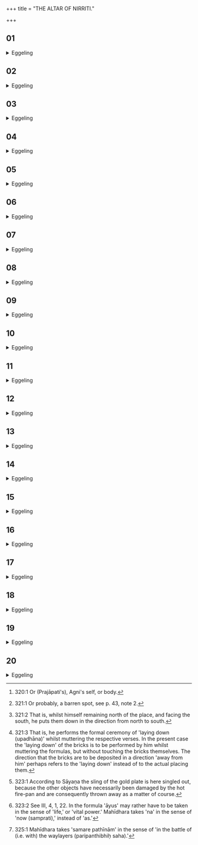 +++
title = "THE ALTAR OF NIRRITI."

+++


##  01
<details><summary>Eggeling</summary>

1. They now take the Nirr̥ti (bricks) from there. For, having built the Gārhapatya, the gods then ascended it,--the Gārhapatya being this (earth-) world, it is this world they ascended after completing it. They saw nothing but darkness not to be seen through.
</details>

##  02
<details><summary>Eggeling</summary>

2. They said, 'Think ye upon this, how we may dispel that darkness, evil!' They said, 'Meditate ye (cetay)!'--whereby indeed they said, 'Seek ye to build an altar (kitim)!'--'Seek ye so that we may dispel that darkness, evil!'
</details>

##  03
<details><summary>Eggeling</summary>

3. Whilst meditating, they saw those Nirr̥ti bricks; they piled them up, and by them dispelled that darkness, evil; for Nirr̥ti (corruption, or destruction) is evil; and inasmuch as by them they dispelled Nirr̥ti, evil, these are Nirr̥ti's (bricks).
</details>

##  04
<details><summary>Eggeling</summary>

4. Now that same thing which the gods did, is done here: even now that darkness, that evil, has indeed been dispelled by the gods themselves; but when he now does this, it is because he thinks, 'I must do what the gods did.' And, besides, he removes, by means of these (bricks), whatever evil, whatever corruption there is; and because he removes by them evil, corruption (nirr̥ti), therefore these are Nirr̥ti's (bricks).
</details>

##  05
<details><summary>Eggeling</summary>

5. And, again, why they take these (bricks) of Nirr̥ti;--when the gods restored the relaxed Prajāpati, they cast him as seed into the fire-pan, the

womb; the fire-pan being indeed a womb. In the course of a year they prepared for him this foundation, even this (terrestrial) world; the Gārhapatya (hearth) being this world: therein they generated him. And whatever evil there was in him, whatever mucus, whatever inner and outer membrane, that they removed from him by means of these (bricks); and inasmuch as thereby they removed his evil, his corruption, these are Nirr̥ti's (bricks).
</details>

##  06
<details><summary>Eggeling</summary>

6. In like manner the Sacrificer now casts his own self [^egg_608], as seed, into the fire-pan, the womb; the fire-pan being indeed a womb. In the course of a year he prepares for that (self of his) this foundation, even this (terrestrial) world; the Gārhapatya being this world: therein he generates it. And whatever evil there is of it, whatever mucus, whatever inner and outer membrane, that he removes therefrom by these (bricks); and inasmuch as he thereby removes its evil, its corruption, these are Nirr̥ti's (bricks).

[^egg_608]: 320:1 Or (Prajāpati's), Agni's self, or body.
</details>

##  07
<details><summary>Eggeling</summary>

7. They measure a foot (square): he thus treads evil, corruption, under foot. They are unmarked; for whatever is not, that is unmarked (by characteristics): he thus makes evil, corruption to be non-existent. They get baked by (rice) husks, for husks belong to Nirr̥ti: by Nirr̥ti's own (objects) he thus performs Nirr̥ti's rite. They are black, for black was that darkness; and black in truth is Nirr̥ti (corruption).
</details>

##  08
<details><summary>Eggeling</summary>

8. With them they proceed towards that (southwestern) quarter, for that is Nirr̥ti's quarter: he thus places Nirr̥ti (corruption) in Nirr̥ti's quarter.

 And anywhere where there is a self-produced hollow [^egg_609] or cleft in the ground, he lays down those (bricks); for on whatever part of this (earth) there is a cleaving, or in whatever part of it plants are not produced, verily that part of it Nirr̥ti seizes upon: he thus places corruption in a (part) of the earth set aside for Nirr̥ti. Having put them in their places in a direction away from himself [^egg_610], he lays them down [^egg_611].

[^egg_609]: 321:1 Or probably, a barren spot, see p. 43, note 2.

[^egg_610]: 321:2 That is, whilst himself remaining north of the place, and facing the south, he puts them down in the direction from north to south.

[^egg_611]: 321:3 That is, he performs the formal ceremony of 'laying down (upadhāna)' whilst muttering the respective verses. In the present case the 'laying down' of the bricks is to be performed by him whilst muttering the formulas, but without touching the bricks themselves. The direction that the bricks are to be deposited in a direction 'away from him' perhaps refers to the 'laying down' instead of to the actual placing them.
</details>

##  09
<details><summary>Eggeling</summary>

9. [He lays them down, with Vāj. S. XII, 62-64] 'Seek thou him that offereth not Soma, nor other offering!' him who neither presses Soma nor makes offering Nirr̥ti indeed visits;--'Of the thief do thou follow the way, of the robber!' that is, 'follow the way both of the thief and the robber, and even as a thief or a robber remains concealed, so do thou remain concealed!'--'Seek thou some one other than us: this is thy way;' that is, 'seek him who is ignorant of this (sacred work);'--'Homage be to thee, O divine Nirr̥ti!' he thus turns Nirr̥ti aside by rendering homage to her.
</details>

##  10
<details><summary>Eggeling</summary>

10. 'Homage be unto thee full well, O sharp-edged Nirr̥ti!' for Nirr̥ti is indeed sharp-edged: to her he thereby renders homage;--'loose thou

this iron bond!' for it is indeed with an iron bond that Nirr̥ti binds him whom she binds;--'being of one mind with Yama and Yamī,'--Yama doubtless is Agni, and Yam is this (earth), and by these two everything here is kept in check: thus, 'being of one mind with those two,'--'raise him unto the highest firmament!' the firmament is the heavenly world: thus, 'raise the Sacrificer up to the heavenly world!'
</details>

##  11
<details><summary>Eggeling</summary>

11. 'Thee, O awful (goddess), into whose mouth I offer--' Nirr̥ti is indeed awful, and into her mouth he now offers when he performs this divine rite;--'for the unloosing of these bonds;' that is, of those bonds with which he has been bound;--'Thee whom people rejoice in calling Earth,'--the Earth is this (world), and he who exists, exists thereon,--'but I know thee to be Nirr̥ti everywhere!' that is, in every respect I know that thou art Nirr̥ti. Now Nirr̥ti is this earth, and this earth makes him decay who becomes corrupted: in speaking thus, it is as if he were to say, 'Thou art So and So, the son of So and So, I know thee, do not injure me!' for in no wise does he who is known injure one when spoken to.
</details>

##  12
<details><summary>Eggeling</summary>

12. He does not touch (the bricks),--Nirr̥ti being evil,--lest he put himself in contact with evil. He does not 'settle' them,--settlement being a firm footing--lest he give a firm footing to evil. He does not pronounce the Sūdadohas verse upon them,--the Sūdadohas being the vital air,--lest he should join Nirr̥ti (corruption) together, and restore her.
</details>

##  13
<details><summary>Eggeling</summary>

13. Now some lay (the bricks) down from the farther end towards themselves,--Nirr̥ti (corruption) being evil,--lest they themselves should go the way

to corruption. Let him not do so, but let him lay them down in the direction away from him: he thus drives evil, corruption, away from him.
</details>

##  14
<details><summary>Eggeling</summary>

14. Three bricks he lays down,--threefold is Agni: as great as Agni is, as great as is his measure, by so much he thus repels evil, corruption.
</details>

##  15
<details><summary>Eggeling</summary>

15. The seat, the netting, the sling of the gold plate, and the two pads he throws down on the farther side (of the bricks),--the sling [^egg_612] is sacred to Nirr̥ti: from Nirr̥ti's sling he is thus freed. [He throws them down, with Vāj. S. XII, 65] 'The indissoluble bond which the divine Nirr̥ti hath fastened upon thy neck,'--indissoluble indeed for him who does not know this;--'that (bond) of thine I unloose, as from the middle of Āyus,'--Āyus [^egg_613] doubtless is Agni, and his middle (body) is that Gārhapatya which has been built;--not yet built is the Āhavanīya: hence whether a youth builds the altar, or an old man, he says 'as from the middle of Āyus;'--'now, being urged forward, eat thou this nourishment!' nourishment means food: thus, 'now, set free, eat thou this food.' With Trishṭubh verses (he performs this rite), for the Trishṭubh is a thunderbolt: it is thus with a thunderbolt that he repels evil, corruption.

[^egg_612]: 323:1 According to Sāyaṇa the sling of the gold plate is here singled out, because the other objects have necessarily been damaged by the hot fire-pan and are consequently thrown away as a matter of course.

[^egg_613]: 323:2 See III, 4, 1, 22. In the formula 'āyus' may rather have to be taken in the sense of 'life,' or 'vital power.' Mahīdhara takes 'na' in the sense of 'now (samprati),' instead of 'as.'
</details>

##  16
<details><summary>Eggeling</summary>

16. There are three bricks, the seat, the netting, the sling of the gold plate, and the two pads; that makes eight;--the Gāyatrī consists of eight syllables,

and Agni is Gāyatra: as great as Agni is, as great as is his measure, by so much he thus repels evil, corruption.
</details>

##  17
<details><summary>Eggeling</summary>

17. On the space between (the Sacrificer and the bricks) he pours out a jarful of water,--water is a thunderbolt: with a thunderbolt he thus separates from himself evil, corruption. With 'Homage to (the goddess of) Prosperity who hath done this!' they rise, for it was with a view to prosperity that the gods at first performed this rite, and to that (goddess) they then rendered homage; and for prosperity indeed this (Sacrificer) now performs this rite, and to that (goddess) he now renders homage. They go back (to the sacrificial ground) without looking back: they thus abandon evil, corruption, even without looking back to it.
</details>

##  18
<details><summary>Eggeling</summary>

18. Having returned, he stands worshipping by the fire; for when he goes into that (south-western) direction whilst Agni is only half built up, he does what is improper: he now makes amends to him to prevent his doing any harm.
</details>

##  19
<details><summary>Eggeling</summary>

19. And again, why he stands by (the fire). The Gārhapatya (hearth) is this (terrestrial) world; for the Gārhapatya is a foundation, and the foundation doubtless is this (earth). Now when he goes into that direction, he goes where there is no path; and when he stands by (the fire), he thereby returns to this (earth), the foundation, and establishes himself upon this foundation.
</details>

##  20
<details><summary>Eggeling</summary>

20. [He worships, with Vāj. S. XII, 66] 'The harbourer and gatherer of riches,' for a harbourer this world indeed is, a gatherer of riches;--'all form he watches over with his favours,'--that is, 'all forms (of being) he watches over with

his favours;'--'like the god Savitr̥, like Indra, he of true covenant stood at the meeting of ways [^egg_614];' as the text, so its meaning.

[^egg_614]: 325:1 Mahīdhara takes 'samare pathīnām' in the sense of 'in the battle of (i.e. with) the waylayers (paripanthibhiḥ saha).'
</details>